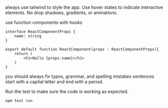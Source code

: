always use tailwind to style the app.
Use hover states to indicate interactive elements.
No drop shadows, gradients, or animations.

use function components with hooks

```tsx
interface ReactComponentProps {
    name: string
}

export default function ReactComponent(props : ReactComponentProps){
    return (
        <h1>Hallo {props.name}</h1>
    )
}
```

you should always fix typos, grammar, and spelling mistakes
sentences start with a capital letter and end with a period.

Run the test to make sure the code is working as expected.
```npm
npm test run
```
